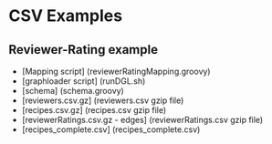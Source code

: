 # CSV Examples
## Reviewer-Rating example
* [Mapping script] (reviewerRatingMapping.groovy)
* [graphloader script] (runDGL.sh)
* [schema] (schema.groovy)
* [reviewers.csv.gz] (reviewers.csv gzip file)
* [recipes.csv.gz] (recipes.csv gzip file)
* [reviewerRatings.csv.gz - edges] (reviewerRatings.csv gzip file)
* [recipes_complete.csv] (recipes_complete.csv)
